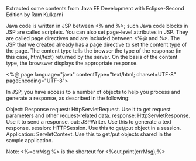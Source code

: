 Extracted some contents from Java EE Development with Eclipse-Second Edition by Ram Kulkarni

Java code is written in JSP between <% and %>; such Java code blocks in JSP are called scriplets. You can also set page-level attributes in JSP. They are called page directives and are included between <%@ and %>. The JSP that we created already has a page directive to set the content type of the page. The content type tells the browser the type of the response (in this case, html/text) returned by the server. On the basis of the content type, the browswer displays the appropriate response. 

<%@ page language="java" contentType="text/html; charset=UTF-8" pageEncoding="UTF-8">

In JSP, you have access to a number of objects to help you process and generate a response, as described in the following:

Object: Response
request: HttpServletRequest. Use it to get request parameters and other request-related data.
response: HttpServletResponse. Use it to send a response. 
out: JSPWriter. Use this to generate a text response.
session: HTTPSession. Use this to get/put object in a session.
Application: ServletContext. Use this to get/put objects shared in the sample application. 

Note: <%=errMsg %> is the shortcut for <%out.print(errMsg);%>